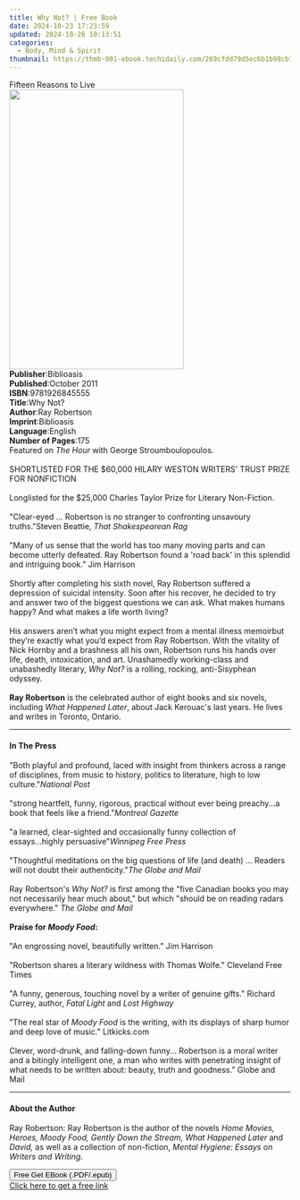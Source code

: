 ```yaml
---
title: Why Not? | Free Book
date: 2024-10-23 17:23:59
updated: 2024-10-26 10:13:51
categories:
  - Body, Mind & Spirit
thumbnail: https://thmb-001-ebook.techidaily.com/269cfdd79d5ec6b1b98cb77483b2e2ff98d1fbd8ae3dbfa7a86ccd044547200a.jpg
---
```

<main id="book-container">
  <div class="flex flex-col">
    <div class="book-brief flex-1 py-6 px-4 sm:p-6 md:py-10 md:px-8">
      <!-- brief-->
      <div class="book-brief-main">Fifteen Reasons to Live</div>
    </div>
    <div
      class="book-meta-info flex-1 grid gap-4 col-start-1 col-end-3 row-start-1 sm:mb-6 sm:grid-cols-4 lg:gap-6 lg:col-start-2 lg:row-end-6 lg:row-span-6 lg:mb-0"
    >
      <div
        class="book-meta-info-left place-content-center mt-4 p-4 text-sm leading-6 col-start-2 col-span-2 dark:text-slate-400"
      >
        <img
          class="w-full h-500 object-cover rounded-lg sm:h-255 sm:col-span-2 lg:col-span-full"
          src="https://img-001-ebook.techidaily.com/8c37a1749009333fa7e4fa28300d7e7d60afe90cc3b3fba9b41e782f8853fd17.jpg"
          alt=""
          width="312"
          height="500"
        />
      </div>
      <div
        class="book-meta-info-right mt-2 col-start-1 row-start-2 col-span-3 self-center"
      >
        <!-- meta data  -->
        <div class="flex flex-col px-4 md:px-8">
          <div class="flex-1">
            <strong>Publisher</strong>:<span class="px-2">Biblioasis</span>
          </div>
          <div class="flex-1">
            <strong>Published</strong>:<span class="px-2">October 2011</span>
          </div>
          <div class="flex-1">
            <strong>ISBN</strong>:<span class="px-2">9781926845555</span>
          </div>
          <div class="flex-1">
            <strong>Title</strong>:<span class="px-2">Why Not?</span>
          </div>
          <div class="flex-1">
            <strong>Author</strong>:<span class="px-2">Ray Robertson</span>
          </div>
          <div class="flex-1">
            <strong>Imprint</strong>:<span class="px-2">Biblioasis</span>
          </div>
          <div class="flex-1">
            <strong>Language</strong>:<span class="px-2">English</span>
          </div>
          <div class="flex-1">
            <strong>Number of Pages</strong>:<span class="px-2">175</span>
          </div>
        </div>
      </div>
    </div>
    <div class="book-description flex-1 py-6 px-4 sm:p-6 md:py-10 md:px-8">
      <div class="book-description-main">
        <div accordion-content="" id="description">
          Featured on <i>The Hour</i> with George Stroumboulopoulos.<br /><br />SHORTLISTED
          FOR THE $60,000 HILARY WESTON WRITERS' TRUST PRIZE FOR NONFICTION<br /><br />Longlisted
          for the $25,000 Charles Taylor Prize for Literary Non-Fiction.<br /><br />"Clear-eyed
          ... Robertson is no stranger to confronting unsavoury truths."Steven
          Beattie, <i>That Shakespearean Rag</i><br /><br />"Many of us sense
          that the world has too many moving parts and can become utterly
          defeated. Ray Robertson found a 'road back' in this splendid and
          intriguing book." Jim Harrison<br /><br />Shortly after completing his
          sixth novel, Ray Robertson suffered a depression of suicidal
          intensity. Soon after his recover, he decided to try and answer two of
          the biggest questions we can ask. What makes humans happy? And what
          makes a life worth living?<br /><br />His answers aren’t what you
          might expect from a mental illness memoirbut they’re exactly what
          you’d expect from Ray Robertson. With the vitality of Nick Hornby and
          a brashness all his own, Robertson runs his hands over life, death,
          intoxication, and art. Unashamedly working-class and unabashedly
          literary, <i>Why Not? </i>is a rolling, rocking, anti-Sisyphean
          odyssey.<br /><br /><b>Ray Robertson</b> is the celebrated author of
          eight books and six novels, including <i>What Happened Later</i>,
          about Jack Kerouac's last years. He lives and writes in Toronto,
          Ontario.<br />
        </div>
        <div class="accordion-fader"></div>
      </div>
    </div>
    <div class="book-excerpts flex-1 py-6 px-4 sm:p-6 md:py-10 md:px-8">
      <!-- excerpts-->
      <div class="book-excerpts-main">
        <hr />
        <h4 class="placeholder placeholder-heading">
          <span>In The Press</span>
        </h4>
        <p>
          "Both playful and profound, laced with insight from thinkers across a
          range of disciplines, from music to history, politics to literature,
          high to low culture."<i>National Post</i><br /><br />"strong
          heartfelt, funny, rigorous, practical without ever being preachy...a
          book that feels like a friend."<i>Montreal Gazette</i><br /><br />"a
          learned, clear-sighted and occasionally funny collection of
          essays...highly persuasive"<i>Winnipeg Free Press</i
          ><br /><br />"Thoughtful meditations on the big questions of life (and
          death) ... Readers will not doubt their authenticity."<i
            >The Globe and Mail</i
          ><br /><br />Ray Robertson's <i>Why Not?</i> is first among the "five
          Canadian books you may not necessarily hear much about," but which
          "should be on reading radars everywhere." <i>The Globe and Mail</i
          ><br /><br /><b>Praise for <i>Moody Food</i>:</b><br /><br />"An
          engrossing novel, beautifully written." Jim Harrison<br /><br />"Robertson
          shares a literary wildness with Thomas Wolfe." Cleveland Free Times<br /><br />"A
          funny, generous, touching novel by a writer of genuine gifts." Richard
          Currey, author, <i>Fatal Light</i> and <i>Lost Highway</i
          ><br /><br />"The real star of <i>Moody Food</i> is the writing, with
          its displays of sharp humor and deep love of music." Litkicks.com<br /><br />Clever,
          word-drunk, and falling-down funny... Robertson is a moral writer and
          a bitingly intelligent one, a man who writes with penetrating insight
          of what needs to be written about: beauty, truth and goodness.” Globe
          and Mail<br />
        </p>
      </div>
    </div>
    <div class="book-about-author flex-1 py-6 px-4 sm:p-6 md:py-10 md:px-8">
      <!-- about author-->
      <div class="book-main-author-main">
        <hr />
        <h4 class="placeholder placeholder-heading">
          <span>About the Author</span>
        </h4>
        <p>
          Ray Robertson: Ray Robertson is the author of the novels
          <i
            >Home Movies, Heroes, Moody Food, Gently Down the Stream, What
            Happened Later
          </i>
          and <i>David,</i> as well as a collection of non-fiction,
          <i>Mental Hygiene: Essays on Writers and Writing.</i>
        </p>
      </div>
    </div>
    <div class="book-free-get flex-1 py-6 px-4 sm:p-6 md:py-10 md:px-8">
      <button
        id="btn-free-get"
        class="bg-blue-500 hover:bg-blue-700 text-white font-bold py-2 px-4 rounded"
      >
        Free Get EBook (.PDF/.epub)
      </button>
      <div id="countdown-display" class="px-2 text-lg mt-2"></div>
      <a
        id="free-link"
        class="hidden bg-blue-500 hover:bg-blue-700 text-white font-bold py-2 px-4 rounded"
        href="https://www.ebooks.com/en-us/book/96386079/why-not/ray-robertson/"
        target="_blank"
        >Click here to get a free link</a
      >
    </div>
    <script>
      let countdownTime = 0;
      let countdownInterval = null;
      document
        .getElementById('btn-free-get')
        .addEventListener('click', startCountdown);
      function startCountdown() {
        countdownTime = new Date().getTime() + 60000 * 3;
        countdownInterval = setInterval(updateCountdown, 1000);
        document.getElementById('btn-free-get').disabled = true;
        document
          .getElementById('btn-free-get')
          .classList.add('bg-gray-500', 'cursor-not-allowed');
      }
      function updateCountdown() {
        let currentTime = new Date().getTime();
        let timeLeft = countdownTime - currentTime;
        let secondsLeft = Math.floor(timeLeft / 1000);
        document.getElementById('countdown-display').innerHTML =
          `Remaining time: ${secondsLeft} seconds.`;
        if (secondsLeft <= 0) {
          clearInterval(countdownInterval);
          document.getElementById('btn-free-get').classList.add('hidden');
          document.getElementById('free-link').classList.remove('hidden');
          document.getElementById('countdown-display').innerHTML = '';
        }
      }
    </script>
  </div>
</main>
